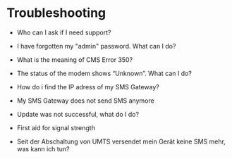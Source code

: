 # Troubleshooting

  * Who can I ask if I need support?

  * I have forgotten my "admin" password. What can I do?

  * What is the meaning of CMS Error 350?

  * The status of the modem shows “Unknown”. What can I do?

  * How do i find the IP adress of my SMS Gateway?

  * My SMS Gateway does not send SMS anymore

  * Update was not successful, what do I do?

  * First aid for signal strength

  * Seit der Abschaltung von UMTS versendet mein Gerät keine SMS mehr, was kann ich tun?

